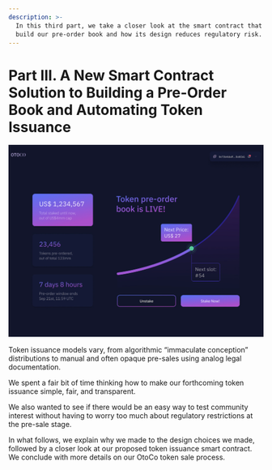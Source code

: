 ```yaml
---
description: >-
  In this third part, we take a closer look at the smart contract that will help
  build our pre-order book and how its design reduces regulatory risk.
---
```


# Part III. A New Smart Contract Solution to Building a Pre-Order Book and Automating Token Issuance

![Launching soon! How our token pre-order front-end may look like \(dummy data\).](../.gitbook/assets/pe-order-book-still.png)

Token issuance models vary, from algorithmic “immaculate conception” distributions to manual and often opaque pre-sales using analog legal documentation.

We spent a fair bit of time thinking how to make our forthcoming token issuance simple, fair, and transparent.

We also wanted to see if there would be an easy way to test community interest without having to worry too much about regulatory restrictions at the pre-sale stage.

In what follows, we explain why we made to the design choices we made, followed by a closer look at our proposed token issuance smart contract. We conclude with more details on our OtoCo token sale process.  
  


